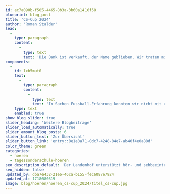 ```yaml
---
id: ac7a090b-f505-4465-8b3a-3b60a1416f58
blueprint: blog_post
title: 'CS-Cup 2024'
author: 'Roman Stalder'
lead:
  -
    type: paragraph
    content:
      -
        type: text
        text: 'Die Bank ist verkauft, der Name geblieben. Wir traten mit einer Mädchenmannschaft auf den Fussballplätzen in Brugg an und hofften auf einen trockenen Tag.'
components:
  -
    id: lxb5mut0
    text:
      -
        type: paragraph
        content:
          -
            type: text
            text: "In Sachen Fussball-Erfahrung konnten wir nicht mit unseren Gegnerinnen mithalten. Am Einsatz lag es nicht. Von Spiel zu Spiel gewöhnten sich unsere Spielerinnen an das physische Spiel der Gegnerinnen, entwickelten ein besseres taktisches Verständnis und es gelang ein besseres Zusammenspiel. Wir waren vor allem mit dem Verteidigen beschäftigt. Leider verletzte sich Torhüterin Desideria bei einer Abwehr unglücklich am Finger. Später fand man heraus, dass ein Knochen gebrochen war. Der ersehnte Sieg blieb aus und wir reisten nach dem ersten Spiel in der K.O.-Runde wieder heimwärts. Die Stimmung war trotzdem gut und die Spielerinnen bewiesen, dass sie gute Verliererinnen sind, mit Gegnerinnen und Mitspielerinnen gut umgehen können und Spass am Erlebnis CS-Cup haben. \_\_\_\_"
    type: text
    enabled: true
show_blog_slider: true
slider_heading: 'Weitere Blogbeiträge'
slider_load_automatically: true
slider_amount_blog_posts: 6
slider_button_text: 'Zur Übersicht'
slider_button_link: 'entry::8e1e8a71-0dc7-4248-84e7-ab40f4e0a88d'
color_theme: green
categories:
  - hoeren
  - tagessonderschule-hoeren
seo_description_default: 'Der Landenhof unterstützt hör- und sehbeeinträchtigte Kinder & Jugendliche in ihrem selbstbestimmten Leben durch Förderung ihrer Fähigkeiten & Entwicklung'
seo_hidden: false
updated_by: dba7e432-21e6-46ca-b155-fec6087e7924
updated_at: 1718680319
image: blog/hoeren/hoeren_cs-cup_2024/titel_cs-cup.jpg
---
```

